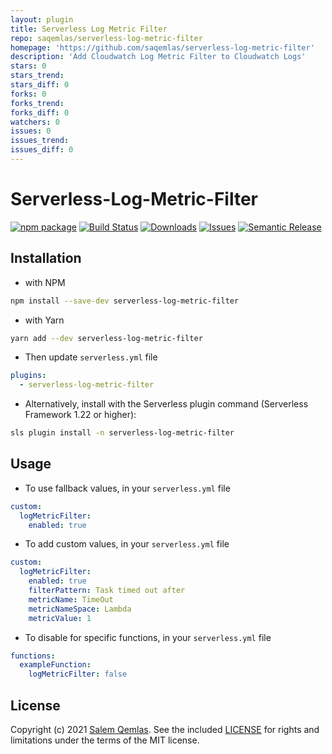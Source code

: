 ```yaml
---
layout: plugin
title: Serverless Log Metric Filter
repo: saqemlas/serverless-log-metric-filter
homepage: 'https://github.com/saqemlas/serverless-log-metric-filter'
description: 'Add Cloudwatch Log Metric Filter to Cloudwatch Logs'
stars: 0
stars_trend: 
stars_diff: 0
forks: 0
forks_trend: 
forks_diff: 0
watchers: 0
issues: 0
issues_trend: 
issues_diff: 0
---
```



# Serverless-Log-Metric-Filter

[![npm package][npm-img]][npm-url]
[![Build Status][build-img]][build-url]
[![Downloads][downloads-img]][downloads-url]
[![Issues][issues-img]][issues-url]
[![Semantic Release][semantic-release-img]][semantic-release-url]

[build-img]:https://github.com/saqemlas/serverless-log-metric-filter/actions/workflows/release.yml/badge.svg?branch=main
[build-url]:https://github.com/saqemlas/serverless-log-metric-filter/actions/workflows/release.yml
[downloads-img]:https://img.shields.io/npm/dt/serverless-log-metric-filter
[downloads-url]:https://www.npmtrends.com/serverless-log-metric-filter
[npm-img]:https://img.shields.io/npm/v/serverless-log-metric-filter
[npm-url]:https://www.npmjs.com/package/serverless-log-metric-filter
[issues-img]:https://img.shields.io/github/issues/saqemlas/serverless-log-metric-filter
[issues-url]:https://github.com/saqemlas/serverless-log-metric-filter/issues
[semantic-release-img]:https://img.shields.io/badge/%20%20%F0%9F%93%A6%F0%9F%9A%80-semantic--release-e10079.svg
[semantic-release-url]:https://github.com/semantic-release/semantic-release


## Installation

- with NPM
```bash
npm install --save-dev serverless-log-metric-filter
```

- with Yarn
```bash
yarn add --dev serverless-log-metric-filter
```

- Then update `serverless.yml` file
```yml
plugins:
  - serverless-log-metric-filter
```

- Alternatively, install with the Serverless plugin command (Serverless Framework 1.22 or higher):
```bash
sls plugin install -n serverless-log-metric-filter
```

## Usage

- To use fallback values, in your `serverless.yml` file
```yml
custom:
  logMetricFilter:
    enabled: true
```

- To add custom values, in your `serverless.yml` file
```yml
custom:
  logMetricFilter:
    enabled: true
    filterPattern: Task timed out after
    metricName: TimeOut
    metricNameSpace: Lambda
    metricValue: 1
```

- To disable for specific functions, in your `serverless.yml` file
```yml
functions:
  exampleFunction:
    logMetricFilter: false
```

## License

Copyright (c) 2021 [Salem Qemlas](https://saqemlas.io). See the included [LICENSE](LICENSE.md) for rights and limitations under the terms of the MIT license.
